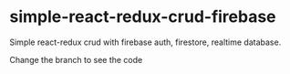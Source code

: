 # simple-react-redux-crud-firebase
Simple react-redux crud with firebase auth, firestore, realtime database.

Change the branch to see the code
